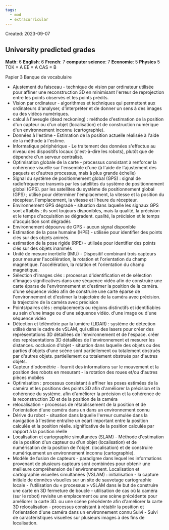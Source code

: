 ```yaml
---
tags:
  - mod
  - extracurricular
---
```

Created: 2023-09-07

## University predicted grades

**Math**: 6
**English**: 6
**French**: 7
**computer science**: 7
**Economie**: 5
**Physics** 5
TOK = A 
EE = A
CAS = B


Papier 3 Banque de vocabulaire
- Ajustement du faisceau - technique de vision par ordinateur utilisée pour affiner une reconstruction 3D en minimisant l'erreur de reprojection entre les points observés et les points prédits.
- Vision par ordinateur - algorithmes et techniques qui permettent aux ordinateurs d'analyser, d'interpréter et de donner un sens à des images ou des vidéos numériques.
- calcul à l'aveugle (dead reckoning) : méthode d'estimation de la position d'un capteur ou d'un objet (localisation) et de construction numérique d'un environnement inconnu (cartographie).
- Données à l'estime - Estimation de la position actuelle réalisée à l'aide de la méthode à l'estime.
- Informatique périphérique - Le traitement des données s'effectue au niveau des dispositifs locaux (c'est-à-dire les robots), plutôt que de dépendre d'un serveur centralisé.
- Optimisation globale de la carte - processus consistant à renforcer la cohérence visuelle sur l'ensemble d'une
(à l'aide de l'ajustement des paquets et d'autres processus, mais à plus grande échelle)
- Signal du système de positionnement global (GPS) : signal de radiofréquence transmis par les satellites du système de positionnement global (GPS).
par les satellites du système de positionnement global (GPS) ; utilisé pour déterminer l'emplacement, la vitesse et la position du récepteur.
l'emplacement, la vitesse et l'heure du récepteur.
- Environnement GPS dégradé - situation dans laquelle les signaux GPS sont affaiblis ; ils sont toujours disponibles, mais la qualité, la précision et le temps d'acquisition se dégradent.
qualité, la précision et le temps d'acquisition sont dégradés
- Environnement dépourvu de GPS - aucun signal disponible
- Estimation de la pose humaine (HPE) - utilisée pour identifier des points clés sur des objets animés.
- estimation de la pose rigide (RPE) - utilisée pour identifier des points clés sur des objets inanimés
- Unité de mesure inertielle (IMU) - Dispositif combinant trois capteurs pour mesurer l'accélération, la rotation et l'orientation du champ magnétique.
l'accélération, la rotation et l'orientation du champ magnétique.
- Sélection d'images clés : processus d'identification et de sélection d'images significatives dans une séquence vidéo afin de construire une carte éparse de l'environnement et d'estimer la position de la caméra.
d'une séquence vidéo afin de construire une carte éparse de l'environnement et d'estimer la trajectoire de la caméra avec précision.
la trajectoire de la caméra avec précision
- Points/paires clés : emplacements ou régions distinctifs et identifiables au sein d'une image ou d'une séquence vidéo.
d'une image ou d'une séquence vidéo
- Détection et télémétrie par la lumière (LIDAR) : système de détection utilisé dans le cadre de vSLAM, qui utilise des lasers pour créer des représentations 3D détaillées de l'environnement et de l'espace.
créer des représentations 3D détaillées de l'environnement et mesurer les distances.
 occlusion d'objet - situation dans laquelle des objets ou des parties d'objets d'une scène sont partiellement ou totalement obstrués par d'autres objets.
partiellement ou totalement obstrués par d'autres objets.
- Capteur d'odométrie - fournit des informations sur le mouvement et la position des robots en
mesurant - la rotation des roues et/ou d'autres pièces mobiles
- Optimisation : processus consistant à affiner les poses estimées de la caméra et les positions des points 3D afin d'améliorer la précision et la cohérence du système.
afin d'améliorer la précision et la cohérence de la reconstruction 3D et de la position de la caméra
- relocalisation - processus de rétablissement de la position et de l'orientation d'une caméra dans un
dans un environnement connu
- Dérive du robot - situation dans laquelle l'erreur cumulée dans la navigation à l'estime entraîne un écart important entre la position calculée et la position réelle.
significative de la position calculée par rapport à la position réelle
- Localisation et cartographie simultanées (SLAM) - Méthode d'estimation de la position d'un capteur ou d'un objet (localisation) et de numérisation de la position de l'objet.
(localisation) et de construire numériquement un environnement inconnu (cartographie).
- Modèle de fusion de capteurs - paradigme dans lequel les informations provenant de plusieurs capteurs sont combinées pour obtenir une meilleure compréhension de l'environnement.
Localisation et cartographie visuelles simultanées (VSLAM) :
initialisation - la capture initiale de données visuelles sur un site de sauvetage
cartographie locale - l'utilisation du « processus » vSLAM dans le but de construire une carte en 3D
fermeture de boucle - utilisation de cas où la caméra (sur le robot) revisite un emplacement ou une scène précédente pour améliorer la carte 3D.
ou une scène précédente afin d'améliorer la carte 3D
relocalisation - processus consistant à rétablir la position et l'orientation d'une caméra dans un
environnement connu
Suivi - Suivi de caractéristiques visuelles sur plusieurs images à des fins de localisation.